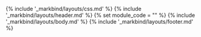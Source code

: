 {% include '_markbind/layouts/css.md' %}
{% include '_markbind/layouts/header.md' %}
{% set module_code = "" %}
{% include '_markbind/layouts/body.md' %}
{% include '_markbind/layouts/footer.md' %}
